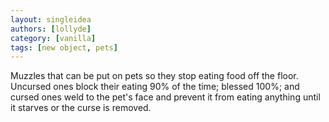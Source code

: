 ```yaml
---
layout: singleidea
authors: [lollyde]
category: [vanilla]
tags: [new object, pets]
---
```

Muzzles that can be put on pets so they stop eating food off the floor. Uncursed ones block their eating 90% of the time; blessed 100%; and cursed ones weld to the pet's face and prevent it from eating anything until it starves or the curse is removed.
